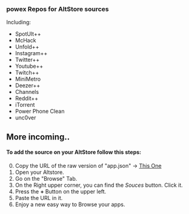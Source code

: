 ### powex Repos for AltStore sources
Including: 
 + SpotUlt++
 + McHack
 + Unfold++
 + Instagram++
 + Twitter++
 + Youtube++
 + Twitch++
 + MiniMetro
 + Deezer++
 + Channels
 + Reddit++
 + iTorrent
 + Power Phone Clean
 + unc0ver


More incoming..
---
#### To add the source on your AltStore follow this steps:

0. Copy the URL of the raw version of "app.json" -> [This One](https://raw.githubusercontent.com/DavideBri/iOS-tweakedApps/master/apps.json)
1. Open your Altstore.
2. Go on the "Browse" Tab.
3. On the Right upper corner, you can find the *Souces* button. Click it.
4. Press the **+** Button on the upper left.
5. Paste the URL in it.
6. Enjoy a new easy way to Browse your apps.

